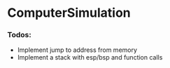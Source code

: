 # ComputerSimulation

### Todos:
- Implement jump to address from memory
- Implement a stack with esp/bsp and function calls
